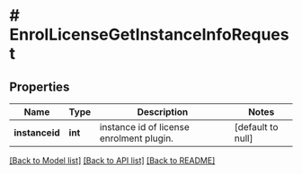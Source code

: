 # # EnrolLicenseGetInstanceInfoRequest

## Properties

Name | Type | Description | Notes
------------ | ------------- | ------------- | -------------
**instanceid** | **int** | instance id of license enrolment plugin. | [default to null]

[[Back to Model list]](../../README.md#models) [[Back to API list]](../../README.md#endpoints) [[Back to README]](../../README.md)
